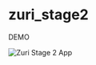 # zuri_stage2
DEMO

![Zuri Stage 2 App](https://github.com/oleohi/zuri_stage2/blob/master/zuri_gif.gif)

